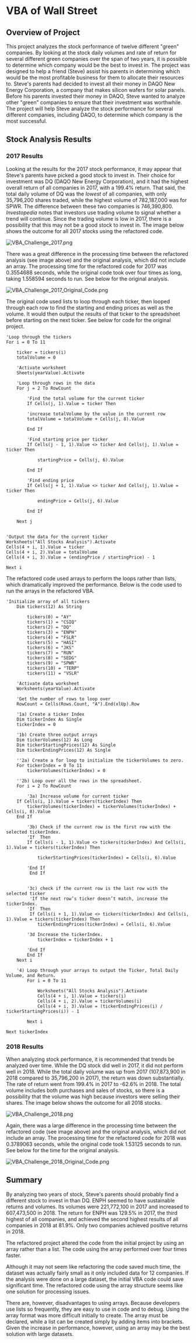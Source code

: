# VBA of Wall Street

## Overview of Project

This project analyzes the stock performance of twelve different "green" companies. By looking at the stock daily volumes and rate of return for several different green companies over the span of two years, it is possible to determine which company would be the best to invest in. The project was designed to help a friend (Steve) assist his parents in determining which would be the most profitable business for them to allocate their resources to. Steve's parents had decided to invest all their money in DAQO New Energy Corporation, a company that makes silicon wafers for solar panels. Before his parents invested their money in DAQO, Steve wanted to analyze other "green" companies to ensure that their investment was worthwhile. The project will help Steve analyze the stock performance for several different companies, including DAQO, to determine which company is the most successful.

## Stock Analysis Results

### 2017 Results

Looking at the results for the 2017 stock performance, it may appear that Steve's parents have picked a good stock to invest in. Their choice for investment was DQ (DAQO New Energy Corporation), and it had the highest overall return of all companies in 2017, with a 199.4% return. That said, the total daily volume of DQ was the *lowest* of all companies, with only 35,796,200 shares traded, while the highest volume of 782,187,000 was for SPWR. The difference between these two companies is 746,390,800. *Investopedia* notes that investors use trading volume to signal whether a trend will continue. Since the trading volume is low in 2017, there is a possibility that this may not be a good stock to invest in. The image below shows the outcome for all 2017 stocks using the refactored code.

![VBA_Challenge_2017.png](/Resources/VBA_Challenge_2017.png)

There was a great difference in the processing time between the refactored analysis (see image above) and the original analysis, which did not include an array. The processing time for the refactored code for 2017 was 0.3554688 seconds, while the original code took over four times as long, taking 1.558594 seconds to run. See below for the original analysis.

![VBA_Challenge_2017_Original_Code.png](/Resources/VBA_Challenge_2017_Original_Code.png)

The original code used lists to loop through each ticker, then looped through each row to find the starting and ending prices as well as the volume. It would then output the results of that ticker to the spreadsheet before starting on the next ticker. See below for code for the original project.

	'Loop through the tickers
	For i = 0 To 11

	    ticker = tickers(i)
	    totalVolume = 0

	    'Activate worksheet
	    Sheets(yearValue).Activate

	    'Loop through rows in the data
	    For j = 2 To RowCount

	        'Find the total volume for the current ticker
	        If Cells(j, 1).Value = ticker Then

	        'increase totalVolume by the value in the current row
	        totalVolume = totalVolume + Cells(j, 8).Value

	        End If

	        'Find starting price per ticker
	        If Cells(j - 1, 1).Value <> ticker And Cells(j, 1).Value = ticker Then

	            startingPrice = Cells(j, 6).Value

	        End If

	        'Find ending price
	        If Cells(j + 1, 1).Value <> ticker And Cells(j, 1).Value = ticker Then

	            endingPrice = Cells(j, 6).Value

	        End If

	    Next j


	'Output the data for the current ticker
	Worksheets("All Stocks Analysis").Activate
	Cells(4 + i, 1).Value = ticker
	Cells(4 + i, 2).Value = totalVolume
	Cells(4 + i, 3).Value = (endingPrice / startingPrice) - 1

	Next i

The refactored code used arrays to perform the loops rather than lists, which dramatically improved the performance. Below is the code used to run the arrays in the refactored VBA.

	'Initialize array of all tickers
	    Dim tickers(12) As String
	    
	        tickers(0) = "AY"
	        tickers(1) = "CSIQ"
	        tickers(2) = "DQ"
	        tickers(3) = "ENPH"
	        tickers(4) = "FSLR"
	        tickers(5) = "HASI"
	        tickers(6) = "JKS"
	        tickers(7) = "RUN"
	        tickers(8) = "SEDG"
	        tickers(9) = "SPWR"
	        tickers(10) = "TERP"
	        tickers(11) = "VSLR"
	    
	    'Activate data worksheet
	    Worksheets(yearValue).Activate
	    
	    'Get the number of rows to loop over
	    RowCount = Cells(Rows.Count, "A").End(xlUp).Row
	    
	    '1a) Create a ticker Index
	    Dim tickerIndex As Single
	    tickerIndex = 0

	    '1b) Create three output arrays
	    Dim tickerVolumes(12) As Long
	    Dim tickerStartingPrices(12) As Single
	    Dim tickerEndingPrices(12) As Single
	    
	    ''2a) Create a for loop to initialize the tickerVolumes to zero.
	    For tickerIndex = 0 To 11
	        tickerVolumes(tickerIndex) = 0
	        
	    ''2b) Loop over all the rows in the spreadsheet.
	    For i = 2 To RowCount
	    
	        '3a) Increase volume for current ticker
	    If Cells(i, 1).Value = tickers(tickerIndex) Then
	        tickerVolumes(tickerIndex) = tickerVolumes(tickerIndex) + Cells(i, 8).Value
	    End If
	        
	        '3b) Check if the current row is the first row with the selected tickerIndex.
	        'If  Then
	        If Cells(i - 1, 1).Value <> tickers(tickerIndex) And Cells(i, 1).Value = tickers(tickerIndex) Then
	    
	            tickerStartingPrices(tickerIndex) = Cells(i, 6).Value
	       
	        'End If
	         End If
	     
	        
	        '3c) check if the current row is the last row with the selected ticker
	         'If the next row’s ticker doesn’t match, increase the tickerIndex.
	        'If  Then
	         If Cells(i + 1, 1).Value <> tickers(tickerIndex) And Cells(i, 1).Value = tickers(tickerIndex) Then
	            tickerEndingPrices(tickerIndex) = Cells(i, 6).Value
	            
	        '3d Increase the tickerIndex.
	            tickerIndex = tickerIndex + 1
	            
	        'End If
	        End If
	    Next i
	    
	    '4) Loop through your arrays to output the Ticker, Total Daily Volume, and Return.
	        For i = 0 To 11
	            
	            Worksheets("All Stocks Analysis").Activate
	            Cells(4 + i, 1).Value = tickers(i)
	            Cells(4 + i, 2).Value = tickerVolumes(i)
	            Cells(4 + i, 3).Value = (tickerEndingPrices(i) / tickerStartingPrices(i)) - 1
	        
	        Next i

	Next tickerIndex

### 2018 Results

When analyzing stock performance, it is recommended that trends be analyzed over time. While the DQ stock did well in 2017, it did not perform well in 2018. While the total daily volume was up from 2017 (107,873,900 in 2018 compared to 35,796,200 in 2017), the return was down substantially. The rate of return went from 199.4% in 2017 to -62.6% in 2018. The total volume includes both purchases and sales of stocks, so there is a possibility that the volume was high because investors were selling their shares. The image below shows the outcome for all 2018 stocks.

![VBA_Challenge_2018.png](/Resources/VBA_Challenge_2018.png)

Again, there was a large difference in the processing time between the refactored code (see image above) and the original analysis, which did not include an array. The processing time for the refactored code for 2018 was 0.3789063 seconds, while the original code took 1.53125 seconds to run. See below for the time for the original analysis.

![VBA_Challenge_2018_Original_Code.png](/Resources/VBA_Challenge_2018_Original_Code.png)


## Summary

By analyzing two years of stock, Steve's parents should probably find a different stock to invest in than DQ. ENPH seemed to have sustainable returns and volumes. Its volumes were 221,772,100 in 2017 and increased to 607,473,500 in 2018. The return for ENPH was 129.5% in 2017, the third highest of all companies, and achieved the second highest results of all companies in 2018 at 81.9%. Only two companies achieved positive returns in 2018.

The refactored project altered the code from the initial project by using an array rather than a list. The code using the array performed over four times faster. 

Although it may not seem like refactoring the code saved much time, the dataset was actually fairly small as it only included data for 12 companies. If the analysis were done on a large dataset, the initial VBA code could save significant time. The refactored code using the array structure seems like one solution for processing issues.

There are, however, disadvantages to using arrays. Because developers use lists so frequently, they are easy to use in code and to debug. Using the array format was more difficult initially to create. The array must be declared, while a list can be created simply by adding items into brackets. Given the increase in performance, however, using an array may be the best solution with large datasets.